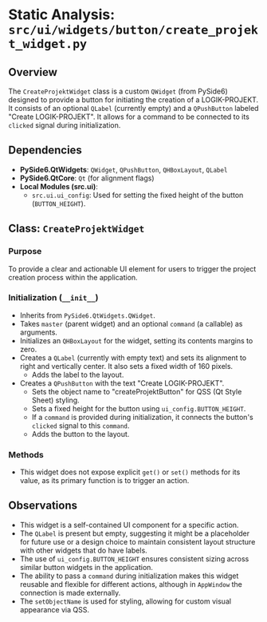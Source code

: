 # Static Analysis: `src/ui/widgets/button/create_projekt_widget.py`

## Overview
The `CreateProjektWidget` class is a custom `QWidget` (from PySide6) designed to provide a button for initiating the creation of a LOGIK-PROJEKT. It consists of an optional `QLabel` (currently empty) and a `QPushButton` labeled "Create LOGIK-PROJEKT". It allows for a command to be connected to its `clicked` signal during initialization.

## Dependencies
- **PySide6.QtWidgets**: `QWidget`, `QPushButton`, `QHBoxLayout`, `QLabel`
- **PySide6.QtCore**: `Qt` (for alignment flags)
- **Local Modules (src.ui)**:
    - `src.ui.ui_config`: Used for setting the fixed height of the button (`BUTTON_HEIGHT`).

## Class: `CreateProjektWidget`

### Purpose
To provide a clear and actionable UI element for users to trigger the project creation process within the application.

### Initialization (`__init__`)
- Inherits from `PySide6.QtWidgets.QWidget`.
- Takes `master` (parent widget) and an optional `command` (a callable) as arguments.
- Initializes an `QHBoxLayout` for the widget, setting its contents margins to zero.
- Creates a `QLabel` (currently with empty text) and sets its alignment to right and vertically center. It also sets a fixed width of 160 pixels.
    - Adds the label to the layout.
- Creates a `QPushButton` with the text "Create LOGIK-PROJEKT".
    - Sets the object name to "createProjektButton" for QSS (Qt Style Sheet) styling.
    - Sets a fixed height for the button using `ui_config.BUTTON_HEIGHT`.
    - If a `command` is provided during initialization, it connects the button's `clicked` signal to this `command`.
    - Adds the button to the layout.

### Methods
- This widget does not expose explicit `get()` or `set()` methods for its value, as its primary function is to trigger an action.

## Observations
- This widget is a self-contained UI component for a specific action.
- The `QLabel` is present but empty, suggesting it might be a placeholder for future use or a design choice to maintain consistent layout structure with other widgets that do have labels.
- The use of `ui_config.BUTTON_HEIGHT` ensures consistent sizing across similar button widgets in the application.
- The ability to pass a `command` during initialization makes this widget reusable and flexible for different actions, although in `AppWindow` the connection is made externally.
- The `setObjectName` is used for styling, allowing for custom visual appearance via QSS.
